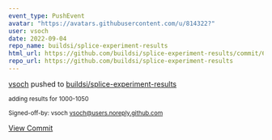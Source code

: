 ```yaml
---
event_type: PushEvent
avatar: "https://avatars.githubusercontent.com/u/814322?"
user: vsoch
date: 2022-09-04
repo_name: buildsi/splice-experiment-results
html_url: https://github.com/buildsi/splice-experiment-results/commit/6e199a15a9cef18f0e87a37d57e2c055660a9292
repo_url: https://github.com/buildsi/splice-experiment-results
---
```


<a href='https://github.com/vsoch' target='_blank'>vsoch</a> pushed to <a href='https://github.com/buildsi/splice-experiment-results' target='_blank'>buildsi/splice-experiment-results</a>

<small>adding results for 1000-1050

Signed-off-by: vsoch <vsoch@users.noreply.github.com></small>

<a href='https://github.com/buildsi/splice-experiment-results/commit/6e199a15a9cef18f0e87a37d57e2c055660a9292' target='_blank'>View Commit</a>